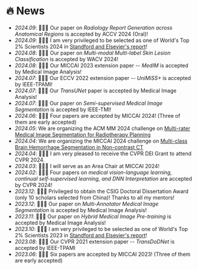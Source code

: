 # 🔥 News
- *2024.09*: 🎉🎉🎉 Our paper on *Radiology Report Generation across Anatomical Regions* is accepted by ACCV 2024 (Oral)!
- *2024.09*: 🎉🎉🎉 I am very privileged to be selected as one of World's Top 2% Scientists 2024 in [Standford and Elsevier's report](https://elsevier.digitalcommonsdata.com/datasets/btchxktzyw/7)!
- *2024.08*: 🎉🎉🎉 Our paper on *Multi-modal Multi-label Skin Lesion Classification* is accepted by WACV 2024!
- *2024.08*: 🎉🎉🎉 Our MICCAI 2023 extension paper -- *MedIM* is accepted by Medical Image Analysis!
- *2024.07*: 🎉🎉🎉 Our ECCV 2022 extension paper -- *UniMiSS+* is accepted by IEEE-TPAMI!
- *2024.07*: 🎉🎉🎉 Our *TransUNet* paper is accepted by Medical Image Analysis!
- *2024.07*: 🎉🎉🎉 Our paper on *Semi-supervised Medical Image Segmentation* is accepted by IEEE-TMI!
- *2024.06*: 🎉🎉🎉 Four papers are accepted by MICCAI 2024! (Three of them are early accepted)
- *2024.05*: We are organizing the ACM MM 2024 challenge on [Multi-rater Medical Image Segmentation for Radiotherapy Planning](https://mmis2024.com/)
- *2024.04*: We are organizing the MICCAI 2024 challenge on [Multi-class Brain Hemorrhage Segmentation in Non-contrast CT](https://mbh-seg.com/)
- *2024.04*: 🎉🎉🎉 I am very pleased to receive the CVPR DEI Grant to attend CVPR 2024.
- *2024.03*: 🎉🎉🎉 I will serve as an Area Chair at MICCAI 2024!
- *2024.02*: 🎉🎉🎉 Four papers on *medical vision-language learning, continual self-supervised learning, and DNN Interpretation* are accepted by CVPR 2024!
- *2023.12*: 🎉🎉🎉 Privileged to obtain the CSIG Doctoral Dissertation Award (only 10 scholars selected from China)! Thanks to all my mentors!
- *2023.12*: 🎉🎉🎉 Our paper on *Multi-Annotator Medical Image Segmentation* is accepted by Medical Image Analysis!
- *2023.11*: 🎉🎉🎉 Our paper on *Hybrid Medical Image Pre-training* is accepted by Medical Image Analysis!
- *2023.10*: 🎉🎉🎉 I am very privileged to be selected as one of World's Top 2% Scientists 2023 in [Standford and Elsevier's report](https://elsevier.digitalcommonsdata.com/datasets/btchxktzyw/6)!
- *2023.08*: 🎉🎉🎉 Our CVPR 2021 extension paper -- *TransDoDNet* is accepted by IEEE-TPAMI
- *2023.06*: 🎉🎉🎉 Six papers are accepted by MICCAI 2023! (Three of them are early accepted)

